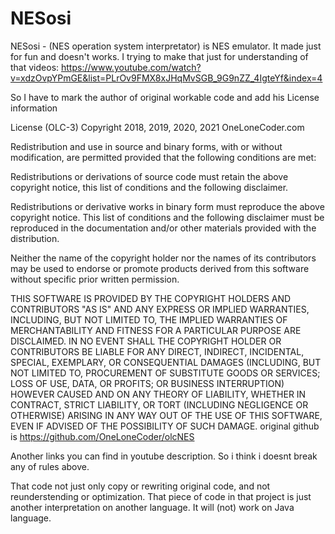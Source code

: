 # NESosi
NESosi - (NES operation system interpretator) is NES emulator. It made just for fun and doesn't works. I trying to make that just for understanding of that videos:
https://www.youtube.com/watch?v=xdzOvpYPmGE&list=PLrOv9FMX8xJHqMvSGB_9G9nZZ_4IgteYf&index=4

So I have to mark the author of original workable code and add his License information

License (OLC-3)
Copyright 2018, 2019, 2020, 2021 OneLoneCoder.com

Redistribution and use in source and binary forms, with or without modification, are permitted provided that the following conditions are met:

Redistributions or derivations of source code must retain the above copyright notice, this list of conditions and the following disclaimer.

Redistributions or derivative works in binary form must reproduce the above copyright notice. This list of conditions and the following disclaimer must be reproduced in the documentation and/or other materials provided with the distribution.

Neither the name of the copyright holder nor the names of its contributors may be used to endorse or promote products derived from this software without specific prior written permission.

THIS SOFTWARE IS PROVIDED BY THE COPYRIGHT HOLDERS AND CONTRIBUTORS "AS IS" AND ANY EXPRESS OR IMPLIED WARRANTIES, INCLUDING, BUT NOT LIMITED TO, THE IMPLIED WARRANTIES OF MERCHANTABILITY AND FITNESS FOR A PARTICULAR PURPOSE ARE DISCLAIMED. IN NO EVENT SHALL THE COPYRIGHT HOLDER OR CONTRIBUTORS BE LIABLE FOR ANY DIRECT, INDIRECT, INCIDENTAL, SPECIAL, EXEMPLARY, OR CONSEQUENTIAL DAMAGES (INCLUDING, BUT NOT LIMITED TO, PROCUREMENT OF SUBSTITUTE GOODS OR SERVICES; LOSS OF USE, DATA, OR PROFITS; OR BUSINESS INTERRUPTION) HOWEVER CAUSED AND ON ANY THEORY OF LIABILITY, WHETHER IN CONTRACT, STRICT LIABILITY, OR TORT (INCLUDING NEGLIGENCE OR OTHERWISE) ARISING IN ANY WAY OUT OF THE USE OF THIS SOFTWARE, EVEN IF ADVISED OF THE POSSIBILITY OF SUCH DAMAGE.
original github is 
https://github.com/OneLoneCoder/olcNES

Another links you can find in youtube description. So i think i doesnt break any of rules above.

That code not just only copy or rewriting original code, and not reunderstending or optimization. That piece of code in that project is just another interpretation on another language. It will (not) work on Java language.